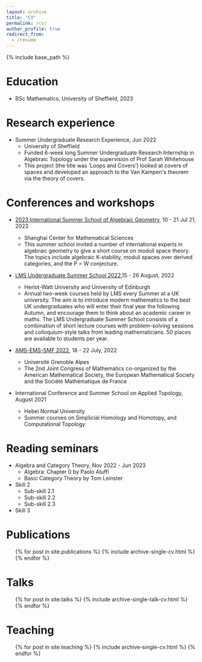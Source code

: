 ```yaml
---
layout: archive
title: "CV"
permalink: /cv/
author_profile: true
redirect_from:
  - /resume
---
```


{% include base_path %}

Education
======
* BSc Mathematics, University of Sheffield, 2023
 

Research experience
======

  
* Summer Undergraduate Research Experience, Jun 2022
  * University of Sheffield
  * Funded 6-week long Summer Undergraduate Research Internship in Algebraic Topology under the supervision
of Prof Sarah Whitehouse
  * This project (the title was ‘Loops and Covers’) looked at covers of spaces and developed an approach to the Van
Kampen's theorem via the theory of covers.

Conferences and workshops
======
* [2023 International Summer School of Algebraic Geometry](https://scms.fudan.edu.cn/info/4503/5820.htm), 10 - 21 Jul 21, 2023
  * Shanghai Center for Mathematical Sciences
  * This summer school invited a number of international experts in algebraic geometry to give a short course on moduli space theory. The topics include algebraic K-stability, moduli spaces over derived categories, and the P = W conjecture.
    
* [LMS Undergraduate Summer School 2022](http://www.lms.macs.hw.ac.uk/),15 - 26 August, 2022
  * Heriot-Watt University and University of Edinburgh
  * Annual two-week courses held by LMS every Summer at a UK university. The aim is to introduce modern
mathematics to the best UK undergraduates who will enter their final year the following Autumn, and encourage
them to think about an academic career in maths. The LMS Undergraduate Summer School consists of a
combination of short lecture courses with problem-solving sessions and colloquium-style talks from leading
mathematicians. 50 places are available to students per year.

* [AMS-EMS-SMF 2022](https://ams-ems-smf2022.inviteo.fr/), 18 - 22 July, 2022
  * Université Grenoble Alpes
  * The 2nd Joint Congress of Mathematics co-organized by the American Mathematical Society, the European
Mathematical Society and the Société Mathématique de France

* International Conference and Summer School on Applied Topology, August 2021
  * Hebei Normal University 
  * Summer courses on Simplicial Homology and Homotopy, and Computational Topology 


Reading seminars
======
* Algebra and Category Theory, Nov 2022 - Jun 2023
  * Algebra: Chapter 0 by Paolo Aluffi
  * Basic Category Theory by Tom Leinster
* Skill 2
  * Sub-skill 2.1
  * Sub-skill 2.2
  * Sub-skill 2.3
* Skill 3

Publications
======
  <ul>{% for post in site.publications %}
    {% include archive-single-cv.html %}
  {% endfor %}</ul>
  
Talks
======
  <ul>{% for post in site.talks %}
    {% include archive-single-talk-cv.html %}
  {% endfor %}</ul>
  
Teaching
======
  <ul>{% for post in site.teaching %}
    {% include archive-single-cv.html %}
  {% endfor %}</ul>
  

